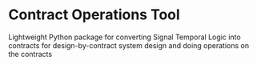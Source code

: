 # Contract Operations Tool
Lightweight Python package for converting Signal Temporal Logic into contracts for design-by-contract system design and doing operations on the contracts
